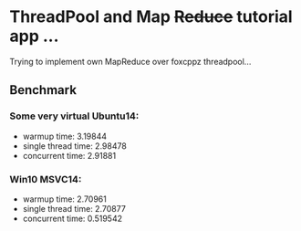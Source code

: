 # ThreadPool and Map ~~Reduce~~ tutorial app ...

Trying to implement own MapReduce over foxcppz threadpool...

## Benchmark
### Some very virtual Ubuntu14:
* warmup time: 3.19844
* single thread time: 2.98478
* concurrent time: 2.91881

### Win10 MSVC14:
* warmup time: 2.70961
* single thread time: 2.70877
* concurrent time: 0.519542

